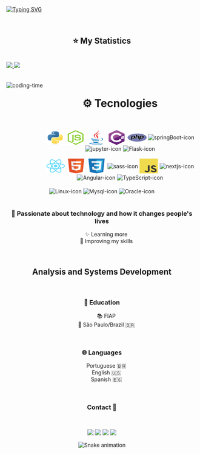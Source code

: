

[![Typing SVG](https://readme-typing-svg.herokuapp.com/?color=1e90ff&size=44&center=true&vCenter=true&width=1000&lines=HELLO,+My+name+is+Heitor;I'm+19+years+old;I'm+from+Brazil;I+attending+systems+Development;Be+Welcome!+:%29)](https://git.io/typing-svg)

 
<br/>

<div align="center">
 <h2> ⭐ My Statistics</h2>
</div>

<br/>

<div>
  <a href="https://github.com/HeitorBMarini">
    <img height="180em" src="https://github-readme-stats.vercel.app/api?username=HeitorBMarini&show_icons=true&theme=cobalt&include_all_commits=true&count_private=true" style="align="center" />
    <img height="180em" src="https://github-readme-stats.vercel.app/api/top-langs/?username=HeitorBMarini&layout=compact&langs_count=16&theme=cobalt" style="align="center"/>
  </a>
</div>


<br/>



 

 <div  align="center"> 
   <div ><br>
     <img align="left" height="250" alt="coding-time" src="code.gif">
     <h1 style="display: inline_block" align="center">⚙️ Tecnologies </h1>
    <br>
    <br>
     <img align="center" height="40" width="50" alt="python-icon"  src="https://raw.githubusercontent.com/devicons/devicon/master/icons/python/python-original.svg">
     <img align="center" height="40" width="50" alt="nodejs-icon" src="https://raw.githubusercontent.com/devicons/devicon/master/icons/nodejs/nodejs-original.svg">
     <img align="center" height="40" width="50" alt="java-icon" src="https://raw.githubusercontent.com/devicons/devicon/master/icons/java/java-original.svg">
      <img align="center" height="40" width="50" alt="c#-icon" src="https://raw.githubusercontent.com/devicons/devicon/master/icons/csharp/csharp-original.svg">
      <img align="center" height="40" width="50" alt="php-icon" src="https://raw.githubusercontent.com/devicons/devicon/master/icons/php/php-original.svg">
      <img align="center" height="40" width="50" alt="springBoot-icon" src="https://cdn.jsdelivr.net/gh/devicons/devicon/icons/spring/spring-original-wordmark.svg">
     <img align="center" height="50" width="60" alt="jupyter-icon" src="https://cdn.jsdelivr.net/gh/devicons/devicon/icons/jupyter/jupyter-original-wordmark.svg">
     <img align="center" height="50" width="60" alt="Flask-icon" src="https://cdn.jsdelivr.net/gh/devicons/devicon/icons/flask/flask-original-wordmark.svg">
    <br>
    <br>
     <img align="center" height="40" width="50" alt="react-icon" src="https://raw.githubusercontent.com/devicons/devicon/master/icons/react/react-original.svg">
     <img align="center" height="40" width="50" alt="html-icon" src="https://raw.githubusercontent.com/devicons/devicon/master/icons/html5/html5-original.svg">
     <img align="center" height="40" width="50" alt="css-icon" src="https://raw.githubusercontent.com/devicons/devicon/master/icons/css3/css3-original.svg">
     <img align="center" height="40" width="50" alt="sass-icon" src="https://cdn.jsdelivr.net/gh/devicons/devicon/icons/sass/sass-original.svg">
      <img align="center" height="40" width="50" alt="javascript-icon" src="https://raw.githubusercontent.com/devicons/devicon/master/icons/javascript/javascript-original.svg">
     <img align="center" height="40" width="50" alt="nextjs-icon" src="https://cdn.jsdelivr.net/gh/devicons/devicon/icons/nextjs/nextjs-line.svg">
     <img align="center" height="40" width="50" alt="Angular-icon" src="https://cdn.jsdelivr.net/gh/devicons/devicon/icons/angularjs/angularjs-original.svg">
     <img align="center" height="40" width="50" alt="TypeScript-icon" src="https://cdn.jsdelivr.net/gh/devicons/devicon/icons/typescript/typescript-plain.svg">
      <br>
    <br>
     <img align="center" height="40" width="60" alt="Linux-icon" src="https://cdn.jsdelivr.net/gh/devicons/devicon/icons/linux/linux-original.svg">
     <img align="center" height="50" width="60" alt="Mysql-icon" src="https://cdn.jsdelivr.net/gh/devicons/devicon/icons/mysql/mysql-original-wordmark.svg">
     <img align="center" height="50" width="60" alt="Oracle-icon" src="https://cdn.jsdelivr.net/gh/devicons/devicon/icons/oracle/oracle-original.svg">


   <br>

 <br/>
 
<div align="center">

  <h3>🚀 Passionate about technology and how it changes people's lives</h3>

  <ul style="list-style-type: none;">
    <li>✨ Learning more</li>
    <li>🔧 Improving my skills</li>
  </ul>

  <br/>

  <h2>Analysis and Systems Development</h2>

  <br/>

  <h3>🏫 Education</h3>

  <ul style="list-style-type: none;"> 
    <li>📚 FIAP</li>
    <li>📍 São Paulo/Brazil 🇧🇷</li>
  </ul>

  <br/>

  <h3>🌐 Languages</h3>
 
 <ul style="list-style-type: none;">
  <li>Portuguese 🇧🇷</li>
  <li>English 🇺🇸</li>
  <li>Spanish 🇪🇸</li>
</ul>

  <br/>

  <h3>Contact 📱</h3>

  <br/>

  <a href="mailto:heitor.marini07@gmail.com"><img src="https://img.shields.io/badge/-Gmail-%23333?style=for-the-badge&logo=gmail&logoColor=red" target="_blank"></a>
  <a href="https://api.whatsapp.com/send/?phone=%2B5511999657980&text&app_absent=0" target="_blank"><img src="https://img.shields.io/badge/WhatsApp-25D366?style=for-the-badge&logo=whatsapp&logoColor=white" target="_blank"></a>
  <a href="https://www.linkedin.com/in/heitor-borba-marini/" target="_blank"><img src="https://img.shields.io/badge/LinkedIn-0077B5?style=for-the-badge&logo=linkedin&logoColor=white" target="_blank"></a>
  <a href="https://www.instagram.com/heitor.marini195/" target="_blank"><img src="https://img.shields.io/badge/Instagram-%23E4405F?style=for-the-badge&logo=instagram&logoColor=white" target="_blank"></a>

</div>

![Snake animation](https://github.com/HeitorBMarini/HeitorBMarini/blob/output/github-contribution-grid-snake.svg)

 
